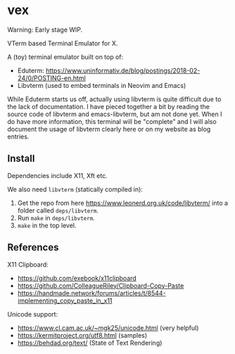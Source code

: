 # vex

Warning: Early stage WIP.

VTerm based Terminal Emulator for X.

A (toy) terminal emulator built on top of:
+ Eduterm: https://www.uninformativ.de/blog/postings/2018-02-24/0/POSTING-en.html
+ Libvterm (used to embed terminals in Neovim and Emacs)

While Eduterm starts us off, actually using libvterm is quite difficult due to the lack of documentation. I have pieced together a bit by reading the source code of libvterm and emacs-libvterm, but am not done yet. When I do have more information, this terminal will be "complete" and I will also document the usage of libvterm clearly here or on my website as blog entries.

## Install

Dependencies include X11, Xft etc.

We also need `libvterm` (statically compiled in):
1. Get the repo from here https://www.leonerd.org.uk/code/libvterm/ into a folder called `deps/libvterm`.
2. Run `make` in `deps/libvterm`.
3. `make` in the top level.

## References

X11 Clipboard:
- https://github.com/exebook/x11clipboard
- https://github.com/ColleagueRiley/Clipboard-Copy-Paste
- https://handmade.network/forums/articles/t/8544-implementing_copy_paste_in_x11

Unicode support:
- https://www.cl.cam.ac.uk/~mgk25/unicode.html (very helpful)
- https://kermitproject.org/utf8.html (samples)
- https://behdad.org/text/ (State of Text Rendering)
